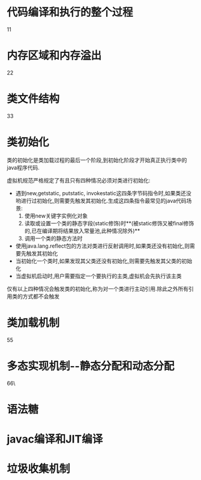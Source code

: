 # 代码编译和执行的整个过程

11

# 内存区域和内存溢出

22

# 类文件结构

33

# 类初始化

类的初始化是类加载过程的最后一个阶段,到初始化阶段才开始真正执行类中的java程序代码.

虚拟机规范严格规定了有且只有四种情况必须对类进行初始化:

* 遇到new,getstatic, putstatic, invokestatic这四条字节码指令时,如果类还没哟进行过初始化,则需要先触发其初始化.生成这四条指令最常见的java代码场景:
  1. 使用new关键字实例化对象
  2. 读取或设置一个类的静态字段(static修饰)时**(被static修饰又被final修饰的,已在编译期将结果放入常量池,此种情况除外)**
  3. 调用一个类的静态方法时
* 使用java.lang.reflect包的方法对类进行反射调用时,如果类还没有初始化,则需要先触发其初始化
* 当初始化一个类时,如果发现其父类还没有初始化,则需要先触发其父类的初始化
* 当虚拟机启动时,用户需要指定一个要执行的主类,虚拟机会先执行该主类

仅有以上四种情况会触发类的初始化,称为对一个类进行主动引用.除此之外所有引用类的方式都不会触发

# 类加载机制

55

# 多态实现机制--静态分配和动态分配

66\

# 语法糖

# javac编译和JIT编译

# 垃圾收集机制

